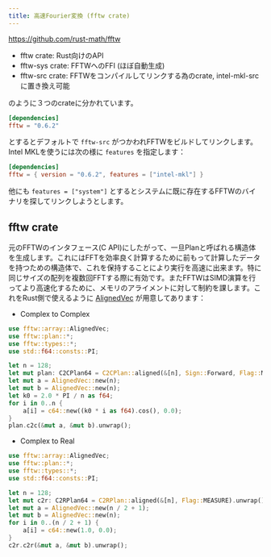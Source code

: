 ```yaml
---
title: 高速Fourier変換 (fftw crate)
---
```


https://github.com/rust-math/fftw

- fftw crate: Rust向けのAPI
- fftw-sys crate: FFTWへのFFI (ほぼ自動生成)
- fftw-src crate: FFTWをコンパイルしてリンクする為のcrate, intel-mkl-srcに置き換え可能

のように３つのcrateに分かれています。

```toml
[dependencies]
fftw = "0.6.2"
```

とするとデフォルトで `fftw-src` がつかわれFFTWをビルドしてリンクします。Intel MKLを使うには次の様に `features` を指定します：

```toml
[dependencies]
fftw = { version = "0.6.2", features = ["intel-mkl"] }
```

他にも `features = ["system"]` とするとシステムに既に存在するFFTWのバイナリを探してリンクしようとします。

fftw crate
-----------

元のFFTWのインタフェース(C API)にしたがって、一旦Planと呼ばれる構造体を生成します。これにはFFTを効率良く計算するために前もって計算したデータを持つための構造体で、これを保持することにより実行を高速に出来ます。特に同じサイズの配列を複数回FFTする際に有効です。またFFTWはSIMD演算を行ってより高速化するために、メモリのアライメントに対して制約を課します。これをRust側で使えるように [AlignedVec](https://docs.rs/fftw/0.6.2/fftw/array/struct.AlignedVec.html) が用意してあります：

- Complex to Complex

```rust
use fftw::array::AlignedVec;
use fftw::plan::*;
use fftw::types::*;
use std::f64::consts::PI;

let n = 128;
let mut plan: C2CPlan64 = C2CPlan::aligned(&[n], Sign::Forward, Flag::MEASURE).unwrap();
let mut a = AlignedVec::new(n);
let mut b = AlignedVec::new(n);
let k0 = 2.0 * PI / n as f64;
for i in 0..n {
    a[i] = c64::new((k0 * i as f64).cos(), 0.0);
}
plan.c2c(&mut a, &mut b).unwrap();
```

- Complex to Real

```rust
use fftw::array::AlignedVec;
use fftw::plan::*;
use fftw::types::*;
use std::f64::consts::PI;

let n = 128;
let mut c2r: C2RPlan64 = C2RPlan::aligned(&[n], Flag::MEASURE).unwrap();
let mut a = AlignedVec::new(n / 2 + 1);
let mut b = AlignedVec::new(n);
for i in 0..(n / 2 + 1) {
    a[i] = c64::new(1.0, 0.0);
}
c2r.c2r(&mut a, &mut b).unwrap();
```
